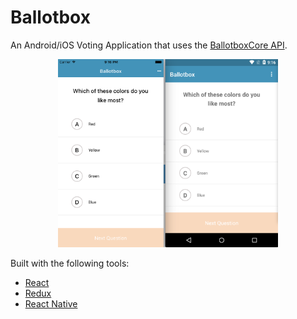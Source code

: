 # Ballotbox
An Android/iOS Voting Application that uses the [BallotboxCore API](https://github.com/dmayala/BallotboxCore/). 

<p align="center">
  <img src="https://github.com/dmayala/BallotboxMobile/raw/master/screenshots/SurveyPage.png" width="70%" />
</p>

Built with the following tools:

- [React](https://facebook.github.io/react)
- [Redux](http://redux.js.org/)
- [React Native](https://facebook.github.io/react-native/)